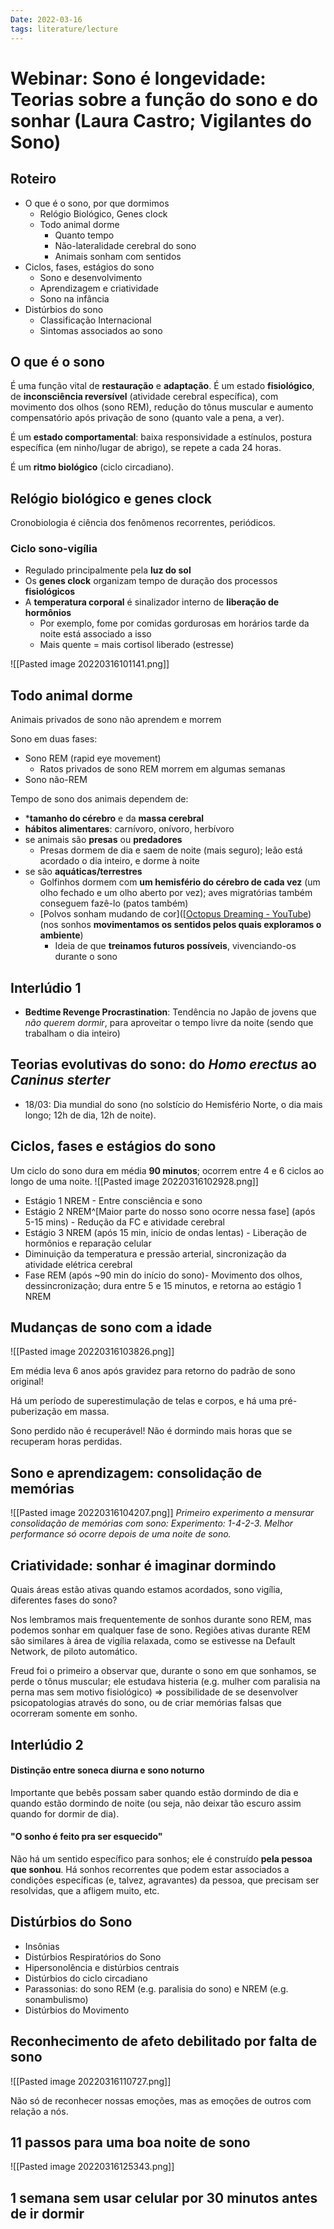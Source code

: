 ```yaml
---
Date: 2022-03-16
tags: literature/lecture
---
```

# Webinar: Sono é longevidade: Teorias sobre a função do sono e do sonhar (Laura Castro; Vigilantes do Sono)
## Roteiro
* O que é o sono, por que dormimos
	* Relógio Biológico, Genes clock
	* Todo animal dorme
		* Quanto tempo
		* Não-lateralidade cerebral do sono
		* Animais sonham com sentidos
* Ciclos, fases, estágios do sono
	* Sono e desenvolvimento
	* Aprendizagem e criatividade
	* Sono na infância
* Distúrbios do sono
	* Classificação Internacional
	* Sintomas associados ao sono

## O que é o sono
É uma função vital de **restauração** e **adaptação**. É um estado **fisiológico**, de **inconsciência reversível** (atividade cerebral específica), com movimento dos olhos (sono REM), redução do tônus muscular e aumento compensatório após privação de sono (quanto vale a pena, a ver).

É um **estado comportamental**: baixa responsividade a estínulos, postura específica (em ninho/lugar de abrigo), se repete a cada 24 horas.

É um **ritmo biológico** (ciclo circadiano).

## Relógio biológico e genes clock
Cronobiologia é ciência dos fenômenos recorrentes, periódicos.

### Ciclo sono-vigília
* Regulado principalmente pela **luz do sol**
* Os **genes clock** organizam tempo de duração dos processos **fisiológicos**
* A **temperatura corporal** é sinalizador interno de **liberação de hormônios**
	* Por exemplo, fome por comidas gordurosas em horários tarde da noite está associado a isso
	* Mais quente = mais cortisol liberado (estresse)

![[Pasted image 20220316101141.png]]

## Todo animal dorme
Animais privados de sono não aprendem e morrem

Sono em duas fases:
* Sono REM (rapid eye movement)
	* Ratos privados de sono REM morrem em algumas semanas
* Sono não-REM

Tempo de sono dos animais dependem de:
* ***tamanho do cérebro** e da **massa cerebral**
* **hábitos alimentares**: carnívoro, onívoro, herbívoro
* se animais são **presas** ou **predadores**
	* Presas dormem de dia e saem de noite (mais seguro); leão está acordado o dia inteiro, e dorme à noite
* se são **aquáticas/terrestres**
	* Golfinhos dormem com **um hemisfério do cérebro de cada vez** (um olho fechado e um olho aberto por vez); aves migratórias também conseguem fazê-lo (patos também)
	* [Polvos sonham mudando de cor]([[Octopus Dreaming - YouTube](https://www.youtube.com/watch?v=0vKCLJZbytU)) (nos sonhos **movimentamos os sentidos pelos quais exploramos o ambiente**)
		* Ideia de que **treinamos futuros possíveis**, vivenciando-os durante o sono 

## Interlúdio 1
* **Bedtime Revenge Procrastination**: Tendência no Japão de jovens que *não querem dormir*, para aproveitar o tempo livre da noite (sendo que trabalham o dia inteiro)

## Teorias evolutivas do sono: do *Homo erectus* ao *Caninus sterter*
* 18/03: Dia mundial do sono (no solstício do Hemisfério Norte, o dia mais longo; 12h de dia, 12h de noite). 

## Ciclos, fases e estágios do sono
Um ciclo do sono dura em média **90 minutos**; ocorrem entre 4 e 6 ciclos ao longo de uma noite.
![[Pasted image 20220316102928.png]]

* Estágio 1 NREM - Entre consciência e sono
* Estágio 2 NREM^[Maior parte do nosso sono ocorre nessa fase] (após 5-15 mins) - Redução da FC e atividade cerebral
* Estágio 3 NREM (após 15 min, início de ondas lentas) - Liberação de hormônios e reparação celular
* Diminuição da temperatura e pressão arterial, sincronização da atividade elétrica cerebral
* Fase REM (após ~90 min do início do sono)- Movimento dos olhos, dessincronização; dura entre 5 e 15 minutos, e retorna ao estágio 1 NREM

## Mudanças de sono com a idade
![[Pasted image 20220316103826.png]]

Em média leva 6 anos após gravidez para retorno do padrão de sono original!

Há um período de superestimulação de telas e corpos, e há uma pré-puberização em massa.

Sono perdido não é recuperável! Não é dormindo mais horas que se recuperam horas perdidas.

## Sono e aprendizagem: consolidação de memórias
![[Pasted image 20220316104207.png]]
*Primeiro experimento a mensurar consolidação de memórias com sono: Experimento: 1-4-2-3. Melhor performance só ocorre depois de uma noite de sono.*

## Criatividade: sonhar é imaginar dormindo
Quais áreas estão ativas quando estamos acordados, sono vigília, diferentes fases do sono?

Nos lembramos mais frequentemente de sonhos durante sono REM, mas podemos sonhar em qualquer fase de sono. Regiões ativas durante REM são similares à área de vigília relaxada, como se estivesse na Default Network, de piloto automático.

Freud foi o primeiro a observar que, durante o sono em que sonhamos, se perde o tônus muscular; ele estudava histeria (e.g. mulher com paralisia na perna mas sem motivo fisiológico) => possibilidade de se desenvolver psicopatologias através do sono, ou de criar memórias falsas que ocorreram somente em sonho. 

## Interlúdio 2
#### Distinção entre soneca diurna e sono noturno
Importante que bebês possam saber quando estão dormindo de dia e quando estão dormindo de noite (ou seja, não deixar tão escuro assim quando for dormir de dia). 

#### "O sonho é feito pra ser esquecido"
Não há um sentido específico para sonhos; ele é construído **pela pessoa que sonhou**. Há sonhos recorrentes que podem estar associados a condições específicas (e, talvez, agravantes) da pessoa, que precisam ser resolvidas, que a afligem muito, etc.

## Distúrbios do Sono
* Insônias
* Distúrbios Respiratórios do Sono
* Hipersonolência e distúrbios centrais
* Distúrbios do ciclo circadiano
* Parassonias: do sono REM (e.g. paralisia do sono) e NREM (e.g. sonambulismo)
* Distúrbios do Movimento

## Reconhecimento de afeto debilitado por falta de sono
![[Pasted image 20220316110727.png]]

Não só de reconhecer nossas emoções, mas as emoções de outros com relação a nós.

## 11 passos para uma boa noite de sono
![[Pasted image 20220316125343.png]]

## 1 semana sem usar celular por 30 minutos antes de ir dormir
